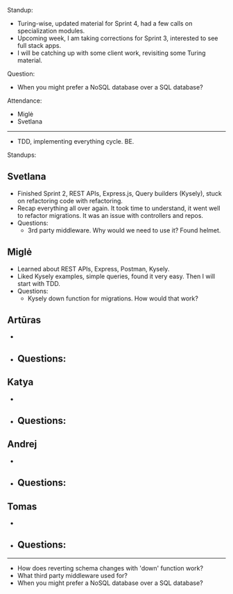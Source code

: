 Standup:

  - Turing-wise, updated material for Sprint 4, had a few calls on specialization modules.
  - Upcoming week, I am taking corrections for Sprint 3, interested to see full stack apps.
  - I will be catching up with some client work, revisiting some Turing material.

Question:
  - When you might prefer a NoSQL database over a SQL database?

Attendance:
  - Miglė
  - Svetlana

--- ---

- TDD, implementing everything cycle. BE.

Standups:

## Svetlana
- Finished Sprint 2, REST APIs, Express.js, Query builders (Kysely), stuck on refactoring code with refactoring.
- Recap everything all over again. It took time to understand, it went well to refactor migrations. It was an issue with controllers and repos.
- Questions:
  - 3rd party middleware. Why would we need to use it? Found helmet.

## Miglė

- Learned about REST APIs, Express, Postman, Kysely.
- Liked Kysely examples, simple queries, found it very easy. Then I will start with TDD.
- Questions:
  - Kysely down function for migrations. How would that work?

## Artūras

-
- Questions:
  -

## Katya

-
- Questions:
  -

## Andrej

-
- Questions:
  -

## Tomas

-
- Questions:
  -

---

- How does reverting schema changes with 'down' function work?
- What third party middleware used for?
- When you might prefer a NoSQL database over a SQL database?
